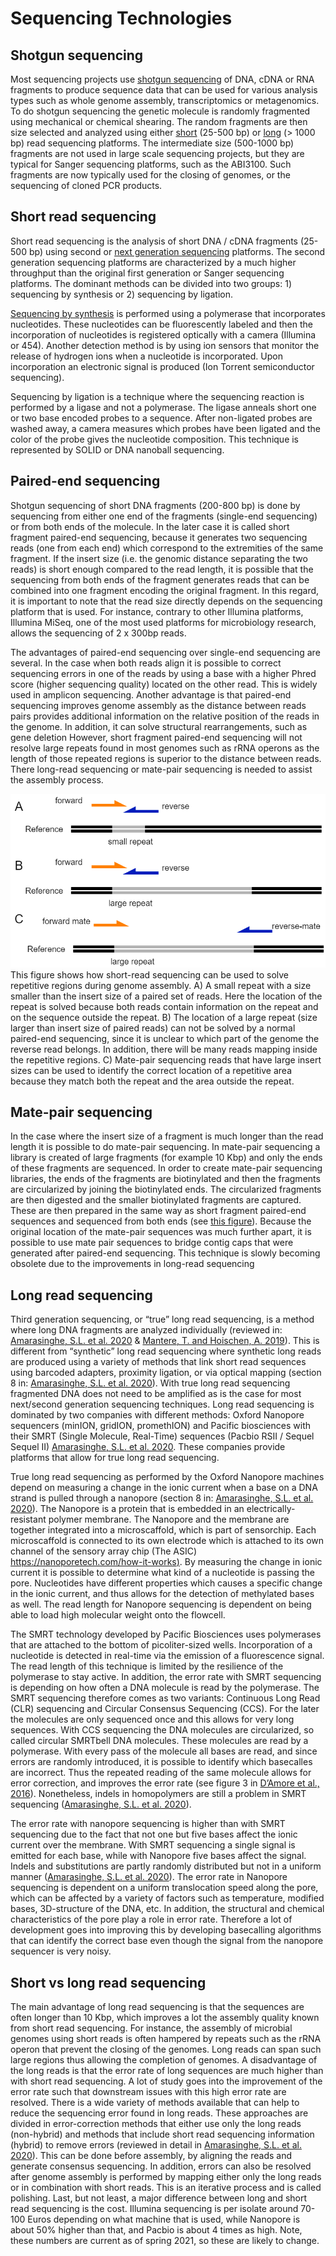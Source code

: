 # Sequencing Technologies

## Shotgun sequencing

Most sequencing projects use [shotgun
sequencing](https://en.wikipedia.org/wiki/Shotgun_sequencing) of DNA, cDNA or
RNA fragments to produce sequence data that can be used for various analysis
types such as whole genome assembly, transcriptomics or metagenomics. To do
shotgun sequencing the genetic molecule is randomly fragmented using mechanical or chemical shearing. The random fragments are then size selected and analyzed using either
[short](https://en.wikipedia.org/wiki/DNA_sequencing#Short-read_sequencing_methods)
(25-500 bp) or [long](https://en.wikipedia.org/wiki/Third-generation_sequencing) (> 1000 bp) read sequencing platforms. The intermediate size (500-1000 bp) fragments are not used in large scale sequencing projects, but they are typical for Sanger sequencing platforms, such as the ABI3100. Such fragments are now typically used for the closing of genomes, or the sequencing of cloned PCR products.

## Short read sequencing
Short read sequencing is the analysis of short DNA / cDNA fragments (25-500 bp) using second or [next generation sequencing](https://en.wikipedia.org/wiki/Massive_parallel_sequencing) platforms. The second generation sequencing platforms are characterized by a much higher throughput than the original first generation or Sanger sequencing platforms. The dominant methods can be divided into two groups: 1) sequencing by synthesis or 2) sequencing by ligation.  

[Sequencing by synthesis](https://en.wikipedia.org/wiki/Illumina_dye_sequencing) is performed using a polymerase that incorporates nucleotides. These nucleotides can be fluorescently labeled and then the incorporation of nucleotides is registered optically with a camera (Illumina or 454). Another detection method is by using ion sensors that monitor the release of hydrogen ions when a nucleotide is incorporated. Upon incorporation an electronic signal is produced (Ion Torrent semiconductor sequencing).

Sequencing by ligation is a technique where the sequencing reaction is performed by a ligase and not a polymerase. The ligase anneals short one or two base encoded probes to a sequence. After non-ligated probes are washed away, a camera measures which probes have been ligated and the color of the probe gives the nucleotide composition. This technique is represented by SOLID or DNA nanoball sequencing.

## Paired-end sequencing
Shotgun sequencing of short DNA fragments (200-800 bp) is done by sequencing from either one end of the fragments (single-end sequencing) or from both ends of the molecule. In the later case it is called short fragment paired-end sequencing, because it generates two sequencing reads (one from each end) which correspond to the extremities of the same fragment. If the insert size (i.e. the genomic distance separating the two reads) is short enough compared to the read length, it is possible that the sequencing from both ends of the fragment generates reads that can be combined into one fragment encoding the original fragment. In this regard, it is important to note that the read size directly depends on the sequencing platform that is used. For instance, contrary to other Illumina platforms, Illumina MiSeq, one of the most used platforms for microbiology research, allows the sequencing of 2 x 300bp reads.

The advantages of paired-end sequencing over single-end sequencing are several. In the case when both reads align it is possible to correct sequencing errors in one of the reads by using a base with a higher Phred score (higher sequencing quality) located on the other read. This is widely used in amplicon sequencing. Another advantage is that paired-end sequencing improves genome assembly as the distance between reads pairs provides additional information on the relative position of the reads in the genome. In addition, it can solve structural rearrangements, such as gene deletion However, short fragment paired-end sequencing will not resolve large repeats found in most genomes such as rRNA operons as the length of those repeated regions is superior to the distance between reads. There long-read sequencing or mate-pair sequencing is needed to assist the assembly process.

![](Paired_end_sequencing.png)
This figure shows how short-read sequencing can be used to solve repetitive regions during genome assembly. A) A small repeat with a size smaller than the insert size of a paired set of reads. Here the location of the repeat is solved because both reads contain information on the repeat and on the sequence outside the repeat. B) The location of a large repeat (size larger than insert size of paired reads) can not be solved by a normal paired-end sequencing, since it is unclear to which part of the genome the reverse read belongs. In addition, there will be many reads mapping inside the repetitive regions. C) Mate-pair sequencing reads that have large insert sizes can be used to identify the correct location of a repetitive area because they match both the repeat and the area outside the repeat.

## Mate-pair sequencing
In the case where the insert size of a fragment is much longer than the read
length it is possible to do mate-pair sequencing. In mate-pair sequencing a
library is created of large fragments (for example 10 Kbp) and only the ends of
these fragments are sequenced. In order to create mate-pair sequencing
libraries, the ends of the fragments are biotinylated and then the fragments are circularized by joining the biotinylated ends. The circularized fragments  are then digested and the smaller biotinylated fragments are captured. These are then prepared in the same way as short fragment paired-end sequences and sequenced from both ends (see [this
figure](https://www.ecseq.com/support/ngs/what-is-mate-pair-sequencing-useful-for)). Because the original location of the mate-pair sequences was much further apart, it is possible to use mate pair sequences to bridge contig caps that were generated after paired-end sequencing. This technique is slowly becoming obsolete due to the improvements in long-read sequencing

## Long read sequencing
Third generation sequencing, or “true” long read sequencing, is a method where
long DNA fragments are analyzed individually (reviewed in: [Amarasinghe, S.L. et al. 2020](https://genomebiology.biomedcentral.com/articles/10.1186/s13059-020-1935-5) & [Mantere, T. and Hoischen, A. 2019](https://www.frontiersin.org/articles/10.3389/fgene.2019.00426/full)). This is different from “synthetic” long read sequencing where synthetic long reads are produced using a variety of methods that link short read sequences using barcoded adapters, proximity ligation, or via optical mapping (section 8 in: [Amarasinghe, S.L. et al. 2020](https://genomebiology.biomedcentral.com/articles/10.1186/s13059-020-1935-5)). With true long read sequencing fragmented DNA does not need to be amplified as is the case for most next/second generation sequencing techniques. Long read sequencing is dominated by two companies with different methods: Oxford Nanopore sequencers (minION, gridION, promethION) and Pacific biosciences with their SMRT (Single Molecule, Real-Time) sequences (Pacbio RSII / Sequel Sequel II) [Amarasinghe, S.L. et al. 2020](https://genomebiology.biomedcentral.com/articles/10.1186/s13059-020-1935-5). These companies provide platforms that allow for true long read sequencing.

True long read sequencing as performed by the Oxford Nanopore machines depend on measuring a change in the ionic current when a base on a DNA strand is pulled through a nanopore (section 8 in: [Amarasinghe, S.L. et al. 2020](https://genomebiology.biomedcentral.com/articles/10.1186/s13059-020-1935-5)). The Nanopore is a protein that is embedded in an electrically-resistant polymer membrane. The Nanopore and the membrane are together integrated into a microscaffold, which is part of sensorchip. Each microscaffold is connected to its own electrode which is attached to its own channel of the sensory array chip (The ASIC) [https://nanoporetech.com/how-it-works)](https://nanoporetech.com/how-it-works). By measuring the change in ionic current it is possible to determine what kind of a nucleotide is passing the pore. Nucleotides have different properties which causes a specific change in the ionic current, and thus allows for the detection of methylated bases as well. The read length for Nanopore sequencing is dependent on being able to load high molecular weight onto the flowcell.

The SMRT technology developed by Pacific Biosciences uses polymerases that are
attached to the bottom of picoliter-sized wells. Incorporation of a nucleotide
is detected in real-time via the emission of a fluorescence signal. The read
length of this technique is limited by the resilience of the polymerase to stay
active. In addition, the error rate with SMRT sequencing is depending on how
often a DNA molecule is read by the polymerase. The SMRT sequencing therefore
comes as two variants: Continuous Long Read (CLR) sequencing and Circular
Consensus Sequencing (CCS). For the later the molecules are only sequenced once
and this allows for very long sequences. With CCS sequencing the DNA molecules
are circularized, so called circular SMRTbell DNA molecules. These molecules are
read by a polymerase. With every pass of the molecule all bases are read, and
since errors are randomly introduced, it is possible to identify which
basecalles are incorrect. Thus the repeated reading of the same molecule allows
for error correction, and improves the error rate (see figure 3 in [D’Amore et
al.,
2016](https://bmcgenomics.biomedcentral.com/articles/10.1186/s12864-015-2194-9)).
Nonetheless, indels in homopolymers are still a problem in SMRT
sequencing ([Amarasinghe, S.L. et al.
2020](https://genomebiology.biomedcentral.com/articles/10.1186/s13059-020-1935-5)).

The error rate with nanopore sequencing is higher than with SMRT sequencing due
to the fact that not one but five bases affect the ionic current over the
membrane. With SMRT sequencing a single signal is emitted for each base, while
with Nanopore five bases affect the signal. Indels and substitutions are partly
randomly distributed but not in a uniform manner ([Amarasinghe, S.L. et al.
2020](https://genomebiology.biomedcentral.com/articles/10.1186/s13059-020-1935-5)).
The error rate in Nanopore sequencing is dependent on a uniform translocation
speed along the pore, which can be affected by a variety of factors such as
temperature, modified bases, 3D-structure of the DNA, etc. In addition, the
structural and chemical characteristics of the pore play a role in error rate.
Therefore a lot of development goes into improving this by developing
basecalling algorithms that can identify the correct base even though the signal
from the nanopore sequencer is very noisy.


## Short vs long read sequencing
The main advantage of long read sequencing is that the sequences are often
longer than 10 Kbp, which improves a lot the assembly quality known from short
read sequencing. For instance, the assembly of microbial genomes using short
reads is often hampered by repeats such as the rRNA operon that prevent the
closing of the genomes. Long reads can span such large regions thus allowing the completion of genomes. A disadvantage of the long reads is that the error rate of long sequences are much higher than with short read sequencing. A lot of study goes into the improvement of the error rate such that downstream issues with this high error rate are resolved. There is a wide variety of methods available that can help to reduce the sequencing error found in long reads. These approaches are divided in error-correction methods that either use only the long reads (non-hybrid) and methods that include short read sequencing information (hybrid) to remove errors (reviewed in detail in [Amarasinghe, S.L. et al. 2020](https://genomebiology.biomedcentral.com/articles/10.1186/s13059-020-1935-5)). This can be done before assembly, by aligning the reads and generate consensus sequencing. In addition, errors can also be resolved after genome assembly is performed by mapping either only the long reads or in combination with short reads. This is an iterative process and is called polishing. Last, but not least, a major difference between long and short read sequencing is the cost. Illumina sequencing is per isolate around 70-100 Euros depending on what machine that is used, while Nanopore is about 50% higher than that, and Pacbio is about 4 times as high. Note, these numbers are current as of spring 2021, so these are likely to change.
